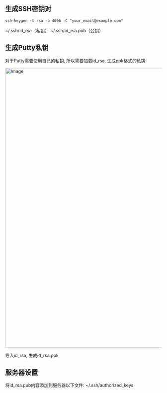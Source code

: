 ## 生成SSH密钥对

```
ssh-keygen -t rsa -b 4096 -C "your_email@example.com"
```

~/.ssh/id_rsa（私钥）
~/.ssh/id_rsa.pub（公钥）

## 生成Putty私钥

对于Putty需要使用自己的私钥, 所以需要加载id_rsa, 生成ppk格式的私钥

<img width="1204" height="901" alt="Image" src="https://github.com/user-attachments/assets/9dbd53ae-d56a-492e-98b3-dfb6062a5431" />

导入id_rsa, 生成id_rsa.ppk

## 服务器设置
将id_rsa.pub内容添加到服务器以下文件:
~/.ssh/authorized_keys